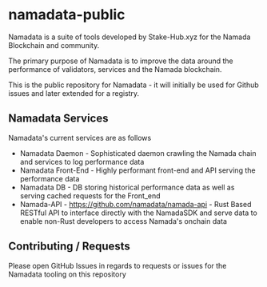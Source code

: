 # namadata-public
Namadata is a suite of tools developed by Stake-Hub.xyz for the Namada Blockchain and community. 

The primary purpose of Namadata is to improve the data around the performance of validators, services and the Namada blockchain. 

This is the public repository for Namadata - it will initially be used for Github issues and later extended for a registry. 

## Namadata Services 

Namadata's current services are as follows 
- Namadata Daemon - Sophisticated daemon crawling the Namada chain and services to log performance data
- Namadata Front-End - Highly performant front-end and API serving the performance data 
- Namadata DB - DB storing historical performance data as well as serving cached requests for the Front_end
- Namada-API - https://github.com/namadata/namada-api - Rust Based RESTful API to interface directly with the NamadaSDK and serve data to enable non-Rust developers to access Namada's onchain data

## Contributing / Requests

Please open GitHub Issues in regards to requests or issues for the Namadata tooling on this repository
